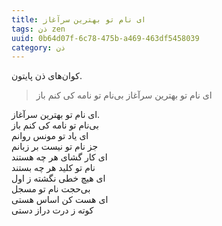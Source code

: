 ```yaml
---
title: ای نام تو بهترین سرآغاز
tags: ذن zen
uuid: 0b64d07f-6c78-475b-a469-463df5458039
category: ذن
---
```

کوان‌های ذن پایتون.

>  ای نام تو بهترین سرآغاز    بی‌نام تو نامه کی کنم باز    



ای نام تو بهترین سرآغاز.<br>
بی‌نام تو نامه کی کنم باز<br>
ای یاد تو مونس روانم<br>
جز نام تو نیست بر زبانم<br>
ای کار گشای هر چه هستند<br>
نام تو کلید هر چه بستند<br>
ای هیچ خطی نگشته ز اول<br>
بی‌حجت نام تو مسجل<br>
ای هست کن اساس هستی<br>
کوته ز درت دراز دستی<br>
